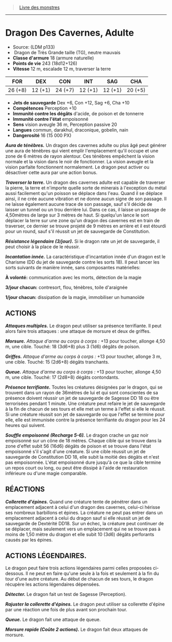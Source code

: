﻿> [Livre des monstres](tome_of_beasts.md)

---

# Dragon Des Cavernes, Adulte

- Source: (LDM p133)
-  Dragon de Très Grande taille (TG), neutre mauvais
- **Classe d'armure** 18 (armure naturelle)
- **Points de vie** 243 (18d12+126)
- **Vitesse** 12 m, escalade 12 m, traverser la terre

|FOR|DEX|CON|INT|SAG|CHA|
|---|---|---|---|---|---|
|26 (+8)|12 (+1)|24 (+7)|12 (+1)|12 (+1)|20 (+5)|

- **Jets de sauvegarde** Dex +6, Con +12, Sag +6, Cha +10
- **Compétences** Perception +10
- **Immunité contre les dégâts** d'acide, de poison et de tonnerre
- **Immunité contre l'état** empoisonné
- **Sens** vision aveugle 36 m, Perception passive 20
- **Langues** commun, darakhul, draconique, gobelin, nain
- **Dangerosité** 16 (15 000 PX)

**_Aura de ténèbres._** Un dragon des cavernes adulte ou plus âgé peut générer une aura de ténèbres qui vient emplir l'emplacement qu'il occupe et une zone de 6 mètres de rayon alentour. Ces ténèbres empêchent la vision normale et la vision dans le noir de fonctionner. La vision aveugle et la vision parfaite fonctionnent normalement. Le dragon peut activer ou désactiver cette aura par une action bonus.

**_Traverser la terre._** Un dragon des cavernes adulte est capable de traverser la pierre, la terre et n'importe quelle sorte de minerais à l'exception du métal aussi facilement qu'un poisson se déplace dans l'eau. Quand il se déplace ainsi, il ne crée aucune vibration et ne donne aucun signe de son passage. Il ne laisse également aucune trace de son passage, sauf s'il décide de laisser un tunnel ou un trou derrière lui. Dans ce cas, il laisse un passage de 4,50mètres de large sur 3 mètres de haut. Si quelqu'un lance le sort déplacer la terre sur une zone qu'un dragon des cavernes est en train de traverser, ce dernier se trouve projeté de 9 mètres en arrière et il est étourdi pour un round, sauf s'il réussit un jet de sauvegarde de Constitution.

**_Résistance légendaire (3/jour)._** Si le dragon rate un jet de sauvegarde, il peut choisir à la place de le réussir.

**_Incantation innée._** La caractéristique d'incantation innée d'un dragon est le Charisme (DD du jet de sauvegarde contre les sorts 18). Il peut lancer les sorts suivants de manière innée, sans composantes matérielles:

**À volonté:** communication avec les morts, détection de la magie

**3/jour chacun:** contresort, flou, ténèbres, toile d'araignée

**1/jour chacun:** dissipation de la magie, immobiliser un humanoïde

## ACTIONS

**_Attaques multiples._** Le dragon peut utiliser sa présence terrifiante. Il peut alors faire trois attaques : une attaque de morsure et deux de griffes.

**_Morsure._** _Attaque d'arme au corps à corps :_ +13 pour toucher, allonge 4,50 m, une cible. Touché: 18 (3d6+8) plus 3 (1d6) dégâts de poison.

**_Griffes._** _Attaque d'arme au corps à corps :_ +13 pour toucher, allonge 3 m, une cible. Touché: 15 (2d6+8) dégâts tranchants.

**_Queue._** _Attaque d'arme au corps à corps :_ +13 pour toucher, allonge 4,50 m, une cible. Touché: 17 (2d8+8) dégâts contondants.

**_Présence terrifiante._** Toutes les créatures désignées par le dragon, qui se trouvent dans un rayon de 36mètres de lui et qui sont conscientes de sa présence doivent réussir un jet de sauvegarde de Sagesse DD 18 ou être terrorisées pendant 1 minute. Une créature peut refaire le jet de sauvegarde à la fin de chacun de ses tours et elle met un terme à l'effet si elle le réussit. Si une créature réussit son jet de sauvegarde ou que l'effet se termine pour elle, elle est immunisée contre la présence terrifiante du dragon pour les 24 heures qui suivent.

**_Souffle empoisonné (Recharge 5-6)._** Le dragon crache un gaz noir empoisonné sur un cône de 18 mètres. Chaque cible qui se trouve dans la zone d'effet subit 56 (16d6) dégâts de poison et se trouve dans l'état empoisonné s'il s'agit d'une créature. Si une cible réussit un jet de sauvegarde de Constitution DD 18, elle subit la moitié des dégâts et n'est pas empoisonnée. L'état empoisonné dure jusqu'à ce que la cible termine un repos court ou long, ou peut être dissipé à l'aide de restauration inférieure ou d'une magie comparable.

## RÉACTIONS

**_Collerette d'épines._** Quand une créature tente de pénétrer dans un emplacement adjacent à celui d'un dragon des cavernes, celui-ci hérisse ses nombreux barbillons et épines. La créature ne peut pas entrer dans un emplacement adjacent à celui du dragon sauf si elle réussit un jet de sauvegarde de Dextérité DD18. Sur un échec, la créature peut continuer de se déplacer, mais seulement vers un emplacement qui ne se trouve pas à moins de 1,50 mètre du dragon et elle subit 10 (3d6) dégâts perforants causés par les épines.

## ACTIONS LÉGENDAIRES.

Le dragon peut faire trois actions légendaires parmi celles proposées ci-dessous. Il ne peut en faire qu'une seule à la fois et seulement à la fin du tour d'une autre créature. Au début de chacun de ses tours, le dragon récupère les actions légendaires dépensées.

**_Détecter._** Le dragon fait un test de Sagesse (Perception).

**_Rajuster la collerette d'épines._** Le dragon peut utiliser sa collerette d'épine par une réaction une fois de plus avant son prochain tour.

**_Queue._** Le dragon fait une attaque de queue.

**_Morsure rapide (Coûte 2 actions)._** Le dragon fait deux attaques de morsure.

